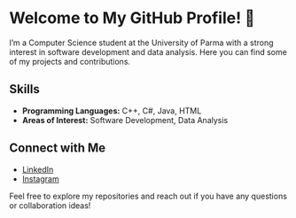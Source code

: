 # Welcome to My GitHub Profile! 👋

I’m a Computer Science student at the University of Parma with a strong interest in software development and data analysis. Here you can find some of my projects and contributions.

## Skills
- **Programming Languages:** C++, C#, Java, HTML
- **Areas of Interest:** Software Development, Data Analysis

## Connect with Me
- [LinkedIn](https://www.linkedin.com/in/kostadin-nakov)
- [Instagram](https://www.instagram.com/nakov_kosta/)

Feel free to explore my repositories and reach out if you have any questions or collaboration ideas!
